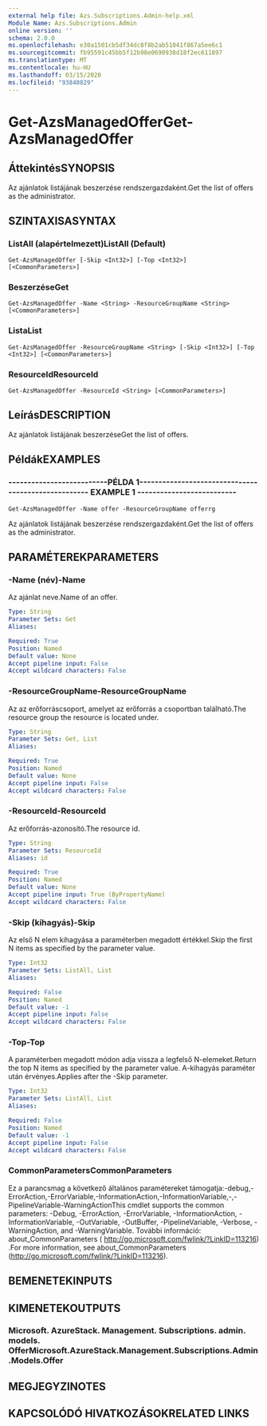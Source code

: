 ```yaml
---
external help file: Azs.Subscriptions.Admin-help.xml
Module Name: Azs.Subscriptions.Admin
online version: ''
schema: 2.0.0
ms.openlocfilehash: e30a1501cb5df34dc8f8b2ab51041f867a5ee6c1
ms.sourcegitcommit: fb95591c45bb5f12b98e0690938d18f2ec611897
ms.translationtype: MT
ms.contentlocale: hu-HU
ms.lasthandoff: 03/15/2020
ms.locfileid: "93840829"
---
```

# <span data-ttu-id="07ac3-101">Get-AzsManagedOffer</span><span class="sxs-lookup"><span data-stu-id="07ac3-101">Get-AzsManagedOffer</span></span>

## <span data-ttu-id="07ac3-102">Áttekintés</span><span class="sxs-lookup"><span data-stu-id="07ac3-102">SYNOPSIS</span></span>
<span data-ttu-id="07ac3-103">Az ajánlatok listájának beszerzése rendszergazdaként.</span><span class="sxs-lookup"><span data-stu-id="07ac3-103">Get the list of offers as the administrator.</span></span>

## <span data-ttu-id="07ac3-104">SZINTAXISA</span><span class="sxs-lookup"><span data-stu-id="07ac3-104">SYNTAX</span></span>

### <span data-ttu-id="07ac3-105">ListAll (alapértelmezett)</span><span class="sxs-lookup"><span data-stu-id="07ac3-105">ListAll (Default)</span></span>
```
Get-AzsManagedOffer [-Skip <Int32>] [-Top <Int32>] [<CommonParameters>]
```

### <span data-ttu-id="07ac3-106">Beszerzése</span><span class="sxs-lookup"><span data-stu-id="07ac3-106">Get</span></span>
```
Get-AzsManagedOffer -Name <String> -ResourceGroupName <String> [<CommonParameters>]
```

### <span data-ttu-id="07ac3-107">Lista</span><span class="sxs-lookup"><span data-stu-id="07ac3-107">List</span></span>
```
Get-AzsManagedOffer -ResourceGroupName <String> [-Skip <Int32>] [-Top <Int32>] [<CommonParameters>]
```

### <span data-ttu-id="07ac3-108">ResourceId</span><span class="sxs-lookup"><span data-stu-id="07ac3-108">ResourceId</span></span>
```
Get-AzsManagedOffer -ResourceId <String> [<CommonParameters>]
```

## <span data-ttu-id="07ac3-109">Leírás</span><span class="sxs-lookup"><span data-stu-id="07ac3-109">DESCRIPTION</span></span>
<span data-ttu-id="07ac3-110">Az ajánlatok listájának beszerzése</span><span class="sxs-lookup"><span data-stu-id="07ac3-110">Get the list of offers.</span></span>

## <span data-ttu-id="07ac3-111">Példák</span><span class="sxs-lookup"><span data-stu-id="07ac3-111">EXAMPLES</span></span>

### <span data-ttu-id="07ac3-112">--------------------------PÉLDA 1--------------------------</span><span class="sxs-lookup"><span data-stu-id="07ac3-112">-------------------------- EXAMPLE 1 --------------------------</span></span>
```
Get-AzsManagedOffer -Name offer -ResourceGroupName offerrg
```

<span data-ttu-id="07ac3-113">Az ajánlatok listájának beszerzése rendszergazdaként.</span><span class="sxs-lookup"><span data-stu-id="07ac3-113">Get the list of offers as the administrator.</span></span>

## <span data-ttu-id="07ac3-114">PARAMÉTEREK</span><span class="sxs-lookup"><span data-stu-id="07ac3-114">PARAMETERS</span></span>

### <span data-ttu-id="07ac3-115">-Name (név)</span><span class="sxs-lookup"><span data-stu-id="07ac3-115">-Name</span></span>
<span data-ttu-id="07ac3-116">Az ajánlat neve.</span><span class="sxs-lookup"><span data-stu-id="07ac3-116">Name of an offer.</span></span>

```yaml
Type: String
Parameter Sets: Get
Aliases: 

Required: True
Position: Named
Default value: None
Accept pipeline input: False
Accept wildcard characters: False
```

### <span data-ttu-id="07ac3-117">-ResourceGroupName</span><span class="sxs-lookup"><span data-stu-id="07ac3-117">-ResourceGroupName</span></span>
<span data-ttu-id="07ac3-118">Az az erőforráscsoport, amelyet az erőforrás a csoportban található.</span><span class="sxs-lookup"><span data-stu-id="07ac3-118">The resource group the resource is located under.</span></span>

```yaml
Type: String
Parameter Sets: Get, List
Aliases: 

Required: True
Position: Named
Default value: None
Accept pipeline input: False
Accept wildcard characters: False
```

### <span data-ttu-id="07ac3-119">-ResourceId</span><span class="sxs-lookup"><span data-stu-id="07ac3-119">-ResourceId</span></span>
<span data-ttu-id="07ac3-120">Az erőforrás-azonosító.</span><span class="sxs-lookup"><span data-stu-id="07ac3-120">The resource id.</span></span>

```yaml
Type: String
Parameter Sets: ResourceId
Aliases: id

Required: True
Position: Named
Default value: None
Accept pipeline input: True (ByPropertyName)
Accept wildcard characters: False
```

### <span data-ttu-id="07ac3-121">-Skip (kihagyás)</span><span class="sxs-lookup"><span data-stu-id="07ac3-121">-Skip</span></span>
<span data-ttu-id="07ac3-122">Az első N elem kihagyása a paraméterben megadott értékkel.</span><span class="sxs-lookup"><span data-stu-id="07ac3-122">Skip the first N items as specified by the parameter value.</span></span>

```yaml
Type: Int32
Parameter Sets: ListAll, List
Aliases: 

Required: False
Position: Named
Default value: -1
Accept pipeline input: False
Accept wildcard characters: False
```

### <span data-ttu-id="07ac3-123">-Top</span><span class="sxs-lookup"><span data-stu-id="07ac3-123">-Top</span></span>
<span data-ttu-id="07ac3-124">A paraméterben megadott módon adja vissza a legfelső N-elemeket.</span><span class="sxs-lookup"><span data-stu-id="07ac3-124">Return the top N items as specified by the parameter value.</span></span>
<span data-ttu-id="07ac3-125">A-kihagyás paraméter után érvényes.</span><span class="sxs-lookup"><span data-stu-id="07ac3-125">Applies after the -Skip parameter.</span></span>

```yaml
Type: Int32
Parameter Sets: ListAll, List
Aliases: 

Required: False
Position: Named
Default value: -1
Accept pipeline input: False
Accept wildcard characters: False
```

### <span data-ttu-id="07ac3-126">CommonParameters</span><span class="sxs-lookup"><span data-stu-id="07ac3-126">CommonParameters</span></span>
<span data-ttu-id="07ac3-127">Ez a parancsmag a következő általános paramétereket támogatja:-debug,-ErrorAction,-ErrorVariable,-InformationAction,-InformationVariable,-,-PipelineVariable-WarningAction</span><span class="sxs-lookup"><span data-stu-id="07ac3-127">This cmdlet supports the common parameters: -Debug, -ErrorAction, -ErrorVariable, -InformationAction, -InformationVariable, -OutVariable, -OutBuffer, -PipelineVariable, -Verbose, -WarningAction, and -WarningVariable.</span></span> <span data-ttu-id="07ac3-128">További információ: about_CommonParameters ( http://go.microsoft.com/fwlink/?LinkID=113216) .</span><span class="sxs-lookup"><span data-stu-id="07ac3-128">For more information, see about_CommonParameters (http://go.microsoft.com/fwlink/?LinkID=113216).</span></span>

## <span data-ttu-id="07ac3-129">BEMENETEK</span><span class="sxs-lookup"><span data-stu-id="07ac3-129">INPUTS</span></span>

## <span data-ttu-id="07ac3-130">KIMENETEK</span><span class="sxs-lookup"><span data-stu-id="07ac3-130">OUTPUTS</span></span>

### <span data-ttu-id="07ac3-131">Microsoft. AzureStack. Management. Subscriptions. admin. models. Offer</span><span class="sxs-lookup"><span data-stu-id="07ac3-131">Microsoft.AzureStack.Management.Subscriptions.Admin.Models.Offer</span></span>

## <span data-ttu-id="07ac3-132">MEGJEGYZI</span><span class="sxs-lookup"><span data-stu-id="07ac3-132">NOTES</span></span>

## <span data-ttu-id="07ac3-133">KAPCSOLÓDÓ HIVATKOZÁSOK</span><span class="sxs-lookup"><span data-stu-id="07ac3-133">RELATED LINKS</span></span>

